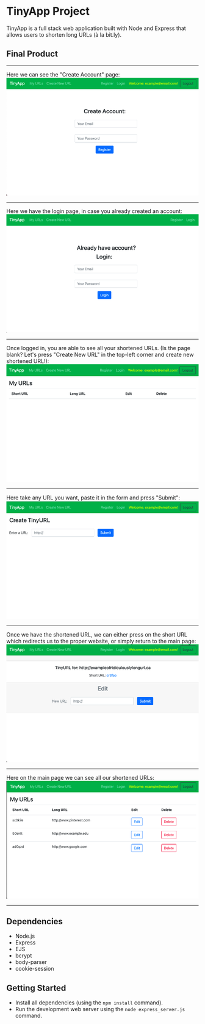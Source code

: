 # TinyApp Project

TinyApp is a full stack web application built with Node and Express that allows users to shorten long URLs (à la bit.ly).

## Final Product

***
Here we can see the "Create Account" page:
!["Create Account page"](./app_screenshots/create_account_page.png)
***
Here we have the login page, in case you already created an account:
!["Login page"](./app_screenshots/Login_page.png)
***
Once logged in, you are able to see all your shortened URLs. (Is the page blank? Let's press "Create New URL" in the top-left corner and create new shortened URL!):
!["Empty Main page"](./app_screenshots/Empty_main_page.png)
***
Here take any URL you want, paste it in the form and press "Submit":
!["Shorten the URL page"](./app_screenshots/shortenUrl_page.png)
***
Once we have the shortened URL, we can either press on the short URL which redirects us to the proper website, or simply return to the main page:
!["Edit page"](./app_screenshots/URL_edit_page.png)
***
Here on the main page we can see all our shortened URLs:
!["Main page with URLs"](./app_screenshots/main_page_with_URLs.png)
***

## Dependencies

- Node.js
- Express
- EJS
- bcrypt
- body-parser
- cookie-session


## Getting Started

- Install all dependencies (using the `npm install` command).
- Run the development web server using the `node express_server.js` command.